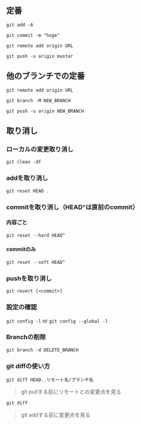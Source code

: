 
## 定番

```git add -A```

```git commit -m "hoge"```

```git remote add origin URL```

```git push -u origin master```

## 他のブランチでの定番

```git remote add origin URL```

```git branch -M NEW_BRANCH```

```git push -u origin NEW_BRANCH```

## 取り消し

### ローカルの変更取り消し
```git clean -df```

### addを取り消し
```git reset HEAD .```

### commitを取り消し（HEAD^は直前のcommit）
#### 内容ごと
```git reset --hard HEAD^```

#### commitのみ
```git reset --soft HEAD^```

### pushを取り消し
```git revert [<commit>]```

### 設定の確認
```git config -l``` or 
```git config --global -l```
### Branchの削除
```git branch -d DELETE_BRANCH```

### git diffの使い方

`git diff HEAD..リモート名/ブランチ名`

> git pullする前にリモートとの変更点を見る

`git diff`

> git addする前に変更点を見る



